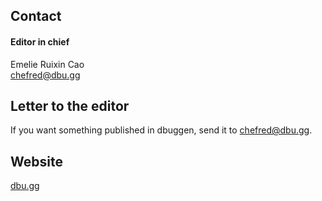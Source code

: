 ## Contact

#### Editor in chief

Emelie Ruixin Cao</br>
[chefred@dbu.gg](mailto:chefred@dbu.gg)

## Letter to the editor

If you want something published in dbuggen, send it to [chefred@dbu.gg](mailto:chefred@dbu.gg).

## Website

[dbu.gg](https://dbu.gg)
